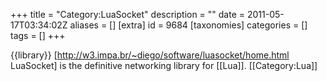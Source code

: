 +++
title = "Category:LuaSocket"
description = ""
date = 2011-05-17T03:34:02Z
aliases = []
[extra]
id = 9684
[taxonomies]
categories = []
tags = []
+++

{{library}}
[http://w3.impa.br/~diego/software/luasocket/home.html LuaSocket] is the definitive networking library for [[Lua]].
[[Category:Lua]]
